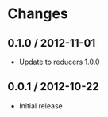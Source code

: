 # Changes

## 0.1.0 / 2012-11-01

  - Update to reducers 1.0.0

## 0.0.1 / 2012-10-22

  - Initial release
